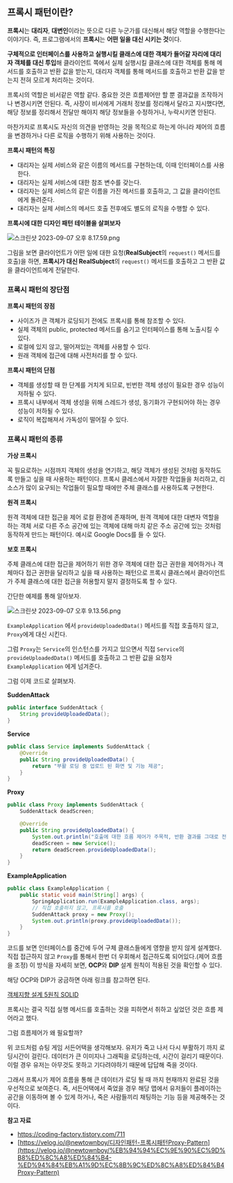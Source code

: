 ## 프록시 패턴이란?
**프록시**는 **대리자**, **대변인**이라는 뜻으로 다른 누군가를 대신해서 해당 역할을 수행한다는 이야기다. 즉, 프로그램에서의 **프록시**는 **어떤 일을 대신 시키는 것**이다.

**구체적으로 인터페이스를 사용하고 실행시킬 클래스에 대한 객체가 들어갈 자리에 대리자 객체를 대신 투입**해 클라이언트 쪽에서 실제 실행시킬 클래스에 대한 객체를 통해 메서드를 호출하고 반환 값을 받는지, 대리자 객체를 통해 메서드를 호출하고 반환 값을 받는지 전혀 모르게 처리하는 것이다.

프록시의 역할은 비서같은 역할 같다. 중요한 것은 흐름제어만 할 뿐 결과값을 조작하거나 변경시키면 안된다. 즉, 사장이 비서에게 거래처 정보를 정리해서 달라고 지시했다면, 해당 정보를 정리해서 전달만 해야지 해당 정보들을 수정하거나, 누락시키면 안된다.

마찬가지로 프록시도 자신의 의견을 반영하는 것을 목적으로 하는게 아니라 제어의 흐름을 변경하거나 다른 로직을 수행하기 위해 사용하는 것이다.

**프록시 패턴의 특징**

- 대리자는 실제 서비스와 같은 이름의 메서드를 구현하는데, 이때 인터페이스를 사용한다.
- 대리자는 실제 서비스에 대한 참조 변수를 갖는다.
- 대리자는 실제 서비스의 같은 이름을 가진 메서드를 호출하고, 그 값을 클라이언트에게 돌려준다.
- 대리자는 실제 서비스의 메서드 호출 전후에도 별도의 로직을 수행할 수 있다.

**프록시에 대한 디자인 패턴 테이블을 살펴보자**

![스크린샷 2023-09-07 오후 8.17.59.png](https://github.com/Heo-y-y/development-blog/assets/112863029/e1ab86c4-cd00-4829-a799-ae8197d4023c)

그림을 보면 클라이언트가 어떤 일에 대한 요청(**RealSubject**의 `request()` 메서드를 호출)을 하면, **프록시가 대신 RealSubject**의 `request()` 메서드를 호출하고 그 반환 값을 클라이언트에게 전달한다.

### 프록시 패턴의 장단점

**프록시 패턴의 장점**

- 사이즈가 큰 객체가 로딩되기 전에도 프록시를 통해 참조할 수 있다.
- 실제 객체의 public, protected 메서드를 숨기고 인터페이스를 통해 노출시킬 수 있다.
- 로컬에 있지 않고, 떨어져있는 객체를 사용할 수 있다.
- 원래 객체에 접근에 대해 사전처리를 할 수 있다.

**프록시 패턴의 단점**

- 객체를 생성할 때 한 단계를 거치게 되므로, 빈번한 객체 생성이 필요한 경우 성능이 저하될 수 있다.
- 프록시 내부에서 객체 생성을 위해 스레드가 생성, 동기화가 구현되어야 하는 경우 성능이 저하될 수 있다.
- 로직이 복잡해져서 가독성이 떨어질 수 있다.

### 프록시 패턴의 종류

**가상 프록시**

꼭 필요로하는 시점까지 객체의 생성을 연기하고, 해당 객체가 생성된 것처럼 동작하도록 만들고 싶을 때 사용하는 패턴이다. 프록시 클레스에서 자잘한 작업들을 처리하고, 리소스가 많이 요구되는 작업들이 필요할 때에만 주체 클래스를 사용하도록 구현한다.

**원격 프록시**

원격 객체에 대한 접근을 제어 로컬 환경에 존재하며, 원격 객체에 대한 대변자 역할을 하는 객체 서로 다른 주소 공간에 있는 객체에 대해 마치 같은 주소 공간에 있는 것처럼 동작하게 만드는 패턴이다. 예시로 Google Docs를 들 수 있다.

**보호 프록시**

주체 클래스에 대한 접근을 제어하기 위한 경우 객체에 대한 접근 권한을 제어하거나 객체마다 접근 권한을 달리하고 싶을 때 사용하는 패턴으로 프록시 클래스에서 클라이언트가 주체 클래스에 대한 접근을 허용할지 말지 결정하도록 할 수 있다.

간단한 예제를 통해 알아보자.

![스크린샷 2023-09-07 오후 9.13.56.png](https://github.com/Heo-y-y/development-blog/assets/112863029/450c17df-8674-4f44-a01c-91e31606e848)

`ExampleApplication` 에서 `provideUploadedData()` 메서드를 직접 호출하지 않고, `Proxy`에게 대신 시킨다.

그럼 `Proxy`는 `Service`의 인스턴스를 가지고 있으면서 직접 `Service`의 `provideUploadedData()` 메서드를 호출하고 그 반환 값을 요청자 `ExampleApplication` 에게 넘겨준다.

그럼 이제 코드로 살펴보자.

**SuddenAttack**

```java
public interface SuddenAttack {
    String provideUploadedData();
}
```

**Service**

```java
public class Service implements SuddenAttack {
    @Override
    public String provideUploadedData() {
        return "부활 로딩 중 업로드 된 화면 및 기능 제공";
    }
}
```

**Proxy**

```java
public class Proxy implements SuddenAttack {
    SuddenAttack deadScreen;

    @Override
    public String provideUploadedData() {
        System.out.println("호출에 대한 흐름 제어가 주목적, 반환 결과를 그대로 전달");
        deadScreen = new Service();
        return deadScreen.provideUploadedData();
    }
}
```

**ExampleApplication**

```java
public class ExampleApplication {
	public static void main(String[] args) {
		SpringApplication.run(ExampleApplication.class, args);
		// 직접 호출하지 않고, 프록시를 호출
		SuddenAttack proxy = new Proxy();
		System.out.println(proxy.provideUploadedData());
	}
}
```

코드를 보면 인터페이스를 중간에 두어 구체 클래스들에게 영향을 받지 않게 설계했다. 직접 접근하지 않고 `Proxy`를 통해서 한번 더 우회해서 접근하도록 되어있다.(제어 흐름을 조정) 이 방식을 자세히 보면, **OCP**와 **DIP** 설계 원칙이 적용된 것을 확인할 수 있다.

해당 OCP와 DIP가 궁금하면 아래 링크를 참고하면 된다.

[객체지향 설계 5원칙 SOLID](framework/solid.md)

프록시는 결국 직접 실행 메서드를 호출하는 것을 피하면서 취하고 싶었던 것은 흐름 제어라고 했다. 

그럼 흐름제어가 왜 필요할까?

위 코드처럼 슈팅 게임 서든어택을 생각해보자. 유저가 죽고 나서 다시 부활하기 까지 로딩시간이 걸린다. 데이터가 큰 이미지나 그래픽을 로딩하는데, 시간이 걸리기 때문이다. 이럴 경우 유저는 아무것도 못하고 기다려야하기 때문에 답답해 죽을 것이다.

그래서 프록시가 제어 흐름을 통해 큰 데이터가 로딩 될 때 까지 현재까지 완료된 것을 우선적으로 보여준다. 즉, 서든어택에서 죽었을 경우 해당 맵에서 유저들이 플레이하는 공간을 이동하며 볼 수 있게 하거나, 죽은 사람들끼리 채팅하는 기능 등을 제공해주는 것이다.

**참고 자료**

- <https://coding-factory.tistory.com/711>
- [https://velog.io/@newtownboy/디자인패턴-프록시패턴Proxy-Pattern](https://velog.io/@newtownboy/%EB%94%94%EC%9E%90%EC%9D%B8%ED%8C%A8%ED%84%B4-%ED%94%84%EB%A1%9D%EC%8B%9C%ED%8C%A8%ED%84%B4Proxy-Pattern)
